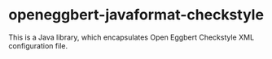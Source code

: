 # openeggbert-javaformat-checkstyle

This is a Java library, which encapsulates Open Eggbert Checkstyle XML configuration file.
